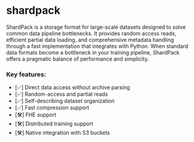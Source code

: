 # shardpack

ShardPack is a storage format for large-scale datasets designed to solve common data pipeline bottlenecks. It provides random access reads, efficient partial data loading, and comprehensive metadata handling through a fast implementation that integrates with Python. When standard data formats become a bottleneck in your training pipeline, ShardPack offers a pragmatic balance of performance and simplicity.


### Key features:

  * [✅] Direct data access without archive parsing
  * [✅] Random-access and partial reads
  * [✅] Self-describing dataset organization
  * [✅] Fast compression support 
  * [🛠️] FHE support
  * [🛠️] Distributed training support
  * [🛠️] Native integration with S3 buckets


